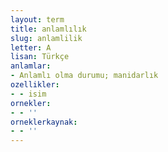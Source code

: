 ```yaml
---
layout: term
title: anlamlılık
slug: anlamlilik
letter: A
lisan: Türkçe
anlamlar:
- Anlamlı olma durumu; manidarlık
ozellikler:
- - isim
ornekler:
- - ''
orneklerkaynak:
- - ''
---
```

